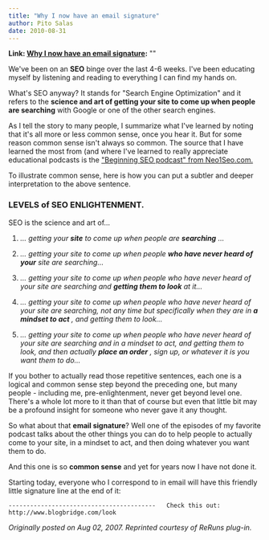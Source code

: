 ```yaml
---
title: "Why I now have an email signature"
author: Pito Salas
date: 2010-08-31
---
```


**Link: [Why I now have an email signature](None):** ""



We've been on an **SEO** binge over the last 4-6 weeks. I've been educating
myself by listening and reading to everything I can find my hands on.

What's SEO anyway? It stands for "Search Engine Optimization" and it refers to
the **science and art of getting your site to come up when people are
searching** with Google or one of the other search engines.

As I tell the story to many people, I summarize what I've learned by noting
that it's all more or less common sense, once you hear it. But for some reason
common sense isn't always so common. The source that I have learned the most
from (and where I've learned to really appreciate educational podcasts is the
["Beginning SEO podcast" from Neo1Seo.com.](<http://podcast.neo1seo.com/>)

To illustrate common sense, here is how you can put a subtler and deeper
interpretation to the above sentence.

### LEVELS of SEO ENLIGHTENMENT.

SEO is the science and art of…

  1. _… getting your **site** to come up when people are **searching** …_

  2. _… getting your site to come up when people **who have never heard of your** site are searching…_

  3. _… getting your site to come up when people who have never heard of your site are searching and **getting them to look** at it…_

  4. _…_ _getting your site to come up when people who have never heard of your site are searching, not any time but specifically when they are in **a mindset to act** , and getting them to look…_

  5. _…_ _getting your site to come up when people who have never heard of your site are searching and in a mindset to act, and getting them to look, and then actually **place an order** , sign up, or whatever it is you want them to do…_

If you bother to actually read those repetitive sentences, each one is a
logical and common sense step beyond the preceding one, but many people -
including me, pre-enlightenment, never get beyond level one. There's a whole
lot more to it than that of course but even that little bit may be a profound
insight for someone who never gave it any thought.

So what about that **email signature**? Well one of the episodes of my
favorite podcast talks about the other things you can do to help people to
actually come to your site, in a mindset to act, and then doing whatever you
want them to do.

And this one is so **common sense** and yet for years now I have not done it.

Starting today, everyone who I correspond to in email will have this friendly
little signature line at the end of it:

`-----------------------------------------  
Check this out: http://www.blogbridge.com/look`

_Originally posted on Aug 02, 2007. Reprinted courtesy of ReRuns plug-in._


